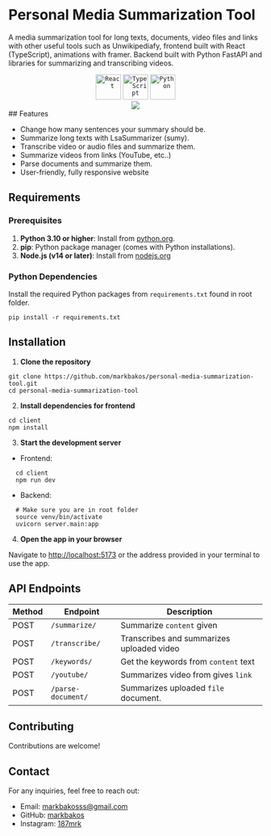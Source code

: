 # Personal Media Summarization Tool

A media summarization tool for long texts, documents, video files and links with other useful tools such as Unwikipediafy, frontend built with React (TypeScript), animations with framer. Backend built with Python FastAPI and libraries for summarizing and transcribing videos.

<div align="center">
	<code><img width="50" src="https://user-images.githubusercontent.com/25181517/183897015-94a058a6-b86e-4e42-a37f-bf92061753e5.png" alt="React" title="React"/></code>
	<code><img width="50" src="https://user-images.githubusercontent.com/25181517/183890598-19a0ac2d-e88a-4005-a8df-1ee36782fde1.png" alt="TypeScript" title="TypeScript"/></code>
	<code><img width="50" src="https://user-images.githubusercontent.com/25181517/183423507-c056a6f9-1ba8-4312-a350-19bcbc5a8697.png" alt="Python" title="Python"/></code>
</div>
<div align="center">
	<img src="https://wakatime.com/badge/user/7a2d5960-3199-4705-8543-83755e2b4d0c/project/638c8225-7663-47c3-9f84-eff5b6d62f1c.svg" />
</div>
## Features

- Change how many sentences your summary should be.
- Summarize long texts with LsaSummarizer (sumy).
- Transcribe video or audio files and summarize them.
- Summarize videos from links (YouTube, etc..)
- Parse documents and summarize them.
- User-friendly, fully responsive website

## Requirements

### Prerequisites

1. **Python 3.10 or higher**: Install from [python.org](https://www.python.org/downloads/).
2. **pip**: Python package manager (comes with Python installations).
3. **Node.js (v14 or later)**: Install from [nodejs.org](https://nodejs.org/en/download/package-manager)

### Python Dependencies

Install the required Python packages from `requirements.txt` found in root folder.

```
pip install -r requirements.txt
```

## Installation

1. **Clone the repository**
```
git clone https://github.com/markbakos/personal-media-summarization-tool.git
cd personal-media-summarization-tool
```

2. **Install dependencies for frontend**
```
cd client
npm install
```

3. **Start the development server**
- Frontend:
```
  cd client
  npm run dev
```

- Backend:
```
  # Make sure you are in root folder
  source venv/bin/activate
  uvicorn server.main:app
```

4. **Open the app in your browser**<br>

Navigate to [http://localhost:5173](http://localhost:5173) or the address provided in your terminal to use the app.

## API Endpoints

| Method | Endpoint         | Description                                  |  
|--------|------------------|----------------------------------------------|  
| POST    | `/summarize/`    | Summarize `content` given                   |  
| POST   | `/transcribe/`    |   Transcribes and summarizes uploaded video   |  
| POST    | `/keywords/`| Get the keywords from `content` text             |  
| POST    | `/youtube/`| Summarizes video from gives `link`           |
| POST    | `/parse-document/`| Summarizes uploaded `file` document.          |

## Contributing

Contributions are welcome!

## Contact
For any inquiries, feel free to reach out:

- Email: [markbakosss@gmail.com](mailto:markbakosss@gmail.com) 
- GitHub: [markbakos](https://github.com/markbakos)
- Instagram: [187mrk](https://instagram.com/187mrk)


